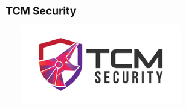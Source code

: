 # TCM Security

<figure><img src="../../.gitbook/assets/TCM-Security-final-small-1.png" alt=""><figcaption></figcaption></figure>
